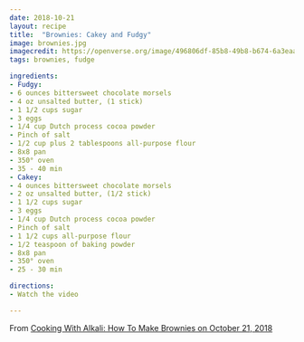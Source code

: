 ```yaml
---
date: 2018-10-21
layout: recipe
title:  "Brownies: Cakey and Fudgy"
image: brownies.jpg
imagecredit: https://openverse.org/image/496806df-85b8-49b8-b674-6a3eaa7fd490
tags: brownies, fudge

ingredients:
- Fudgy:
- 6 ounces bittersweet chocolate morsels
- 4 oz unsalted butter, (1 stick)
- 1 1/2 cups sugar
- 3 eggs
- 1/4 cup Dutch process cocoa powder
- Pinch of salt
- 1/2 cup plus 2 tablespoons all-purpose flour
- 8x8 pan
- 350° oven
- 35 - 40 min
- Cakey:
- 4 ounces bittersweet chocolate morsels
- 2 oz unsalted butter, (1/2 stick)
- 1 1/2 cups sugar
- 3 eggs
- 1/4 cup Dutch process cocoa powder
- Pinch of salt
- 1 1/2 cups all-purpose flour
- 1/2 teaspoon of baking powder
- 8x8 pan
- 350° oven
- 25 - 30 min

directions:
- Watch the video

---
```



From [Cooking With Alkali: How To Make Brownies on October 21, 2018](https://www.youtube.com/watch?v=cd1oI4MSm9Q&list=PLQYPT6tB8lNZiHXGgc2kKrcj1FABFiiek&index=14)
